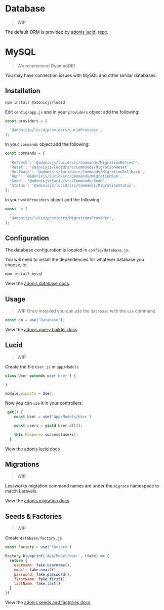 # Database
> WIP

The default ORM is provided by [adonis lucid](https://adonisjs.com/docs/4.1/lucid), [repo](https://github.com/adonisjs/adonis-lucid).

# MySQL 
> We recommend DyanmoDB!

You may have connection issues with MySQL and other similar databases.  

## Installation

```bash 
npm install @adonisjs/lucid
```

Edit `config/app.js` and in your `providers` object add the following:
```js 
const providers = [
  ...
  '@adonisjs/lucid/providers/LucidProvider',
];
```


In your `commands` object add the following:
```js
const commands = {
  ...
  'Refresh': '@adonisjs/lucid/src/Commands/MigrationRefresh',
  'Reset': '@adonisjs/lucid/src/Commands/MigrationReset',
  'Rollback': '@adonisjs/lucid/src/Commands/MigrationRollback',
  'Run': '@adonisjs/lucid/src/Commands/MigrationRun',
  'Seed': '@adonisjs/lucid/src/Commands/Seed',
  'Status': '@adonisjs/lucid/src/Commands/MigrationStatus',
};
```



In your `workProviders` object add the following:
```js 
const  = [
  ...
  '@adonisjs/lucid/providers/MigrationsProvider',
];
```

## Configuration
The database configuration is located in `config/database.js`.

You will need to install the dependencies for whatever database you choose, ie:

```bash
npm install mysql
```

View the [adonis database docs](https://adonisjs.com/docs/3.2/database-setup).

## Usage 
> WIP
Once installed you can use the `database` with the `use` command.

```js
const db = use('Database');
```

View the [adonis query builder docs](https://adonisjs.com/docs/3.2/query-builder)

## Lucid 
> WIP 

Create the file `User.js` in `app/Models`

```js
class User extends use('User') {

}

module.exports = User;
```

Now you can `use` it in your controllers:


```js 
 get() {
    const User = use('App/Models/User')

    const users = yield User.all();

    this.Response.success(users);
  }
```

View the [adonis lucid docs](https://adonisjs.com/docs/3.2/lucid)


## Migrations
> WIP

Lessworks migration command names are under the `migrate` namespace to match Laravels.

View the [adonis migration docs](https://adonisjs.com/docs/4.1/migrations)

## Seeds & Factories 
> WIP 

Create `database/factory.js`

```js
const Factory = use('Factory')

Factory.blueprint('App/Model/User', (fake) => {
  return {
    username: fake.username(),
    email: fake.email(),
    password: fake.password(),
    firstName: fake.first(),
    lastName: fake.last()
  }
})
```




View the [adonis seeds and factories docs](https://adonisjs.com/docs/4.1/seeds-and-factories)